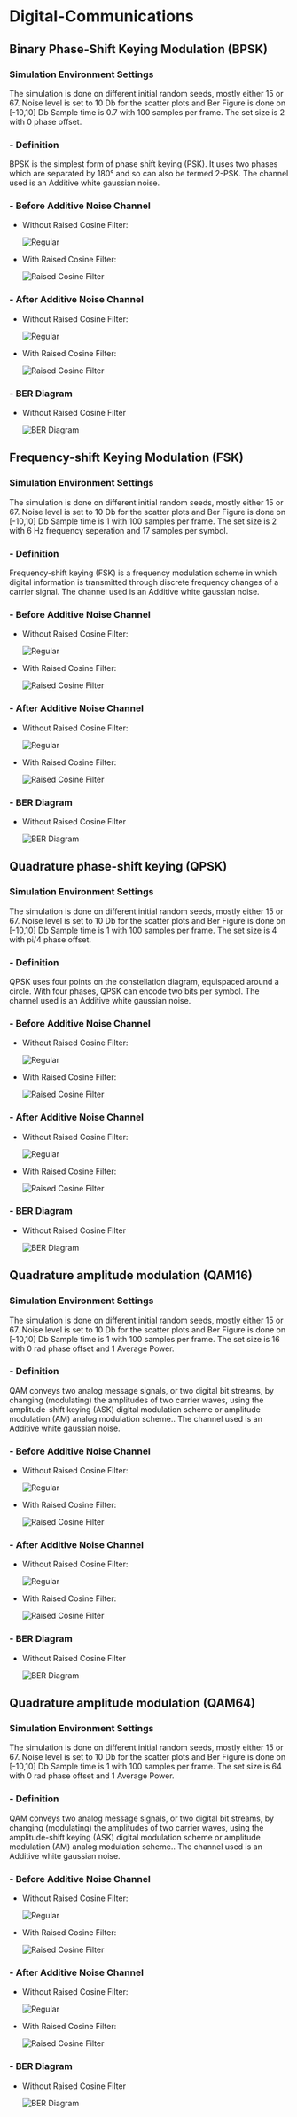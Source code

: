 # Digital-Communications

## **Binary Phase-Shift Keying Modulation (BPSK)**

### Simulation Environment Settings
The simulation is done on different initial random seeds, mostly either 15 or 67. Noise level is set to 10 Db for the scatter plots and Ber Figure is done on [-10,10] Db
Sample time is 0.7 with 100 samples per frame. The set size is 2 with 0 phase offset.

### - Definition 
BPSK is the simplest form of phase shift keying (PSK). It uses two phases which are separated by 180° and so can also be termed 2-PSK. The channel used is an Additive white gaussian noise.


### - Before Additive Noise Channel
* Without Raised Cosine Filter:

    ![Regular](/BPSK/BeforeChannel.png) 
* With Raised Cosine Filter:

    ![Raised Cosine Filter](/BPSK/BeforeChannelRaisedCosine.png) 
### - After Additive Noise Channel
* Without Raised Cosine Filter: 

    ![Regular](/BPSK/AfterChannel.png) 
* With Raised Cosine Filter:

    ![Raised Cosine Filter](/BPSK/AfterChannelRaisedCosine.png) 
### - BER Diagram
* Without Raised Cosine Filter

    ![BER Diagram](/BPSK/BerFigure.png)

## **Frequency-shift Keying Modulation (FSK)**

### Simulation Environment Settings
The simulation is done on different initial random seeds, mostly either 15 or 67. Noise level is set to 10 Db for the scatter plots and Ber Figure is done on [-10,10] Db
Sample time is 1 with 100 samples per frame. The set size is 2 with 6 Hz frequency seperation and 17 samples per symbol.

### - Definition 
Frequency-shift keying (FSK) is a frequency modulation scheme in which digital information is transmitted through discrete frequency changes of a carrier signal. The channel used is an Additive white gaussian noise.


### - Before Additive Noise Channel
* Without Raised Cosine Filter:

    ![Regular](/FSK/BeforeChannel.png) 
* With Raised Cosine Filter:

    ![Raised Cosine Filter](/FSK/BeforeChannelRaisedCosine.png) 
### - After Additive Noise Channel
* Without Raised Cosine Filter: 

    ![Regular](/FSK/AfterChannel.png) 
* With Raised Cosine Filter:

    ![Raised Cosine Filter](/FSK/AfterChannelRaisedCosine.png) 
### - BER Diagram
* Without Raised Cosine Filter

    ![BER Diagram](/FSK/BerFigure.png)
	
## **Quadrature phase-shift keying (QPSK)**
	
### Simulation Environment Settings
The simulation is done on different initial random seeds, mostly either 15 or 67. Noise level is set to 10 Db for the scatter plots and Ber Figure is done on [-10,10] Db
Sample time is 1 with 100 samples per frame. The set size is 4 with pi/4 phase offset.

### - Definition 
QPSK uses four points on the constellation diagram, equispaced around a circle. With four phases, QPSK can encode two bits per symbol. The channel used is an Additive white gaussian noise.

### - Before Additive Noise Channel
* Without Raised Cosine Filter:

    ![Regular](/QPSK/BeforeChannel.png) 
* With Raised Cosine Filter:

    ![Raised Cosine Filter](/QPSK/BeforeChannelRaisedCosine.png) 
### - After Additive Noise Channel
* Without Raised Cosine Filter: 

    ![Regular](/QPSK/AfterChannel.png) 
* With Raised Cosine Filter:

    ![Raised Cosine Filter](/QPSK/AfterChannelRaisedCosine.png) 
### - BER Diagram
* Without Raised Cosine Filter

    ![BER Diagram](/QPSK/BerFigure.png)


## **Quadrature amplitude modulation (QAM16)**

### Simulation Environment Settings
The simulation is done on different initial random seeds, mostly either 15 or 67. Noise level is set to 10 Db for the scatter plots and Ber Figure is done on [-10,10] Db
Sample time is 1 with 100 samples per frame. The set size is 16 with 0 rad phase offset and 1 Average Power.

### - Definition 
QAM conveys two analog message signals, or two digital bit streams, by changing (modulating) the amplitudes of two carrier waves, using the amplitude-shift keying (ASK) digital modulation scheme or amplitude modulation (AM) analog modulation scheme.. The channel used is an Additive white gaussian noise.


### - Before Additive Noise Channel
* Without Raised Cosine Filter:

    ![Regular](/QAM16/BeforeChannel.png) 
* With Raised Cosine Filter:

    ![Raised Cosine Filter](/QAM16/BeforeChannelRaisedCosine.png) 
### - After Additive Noise Channel
* Without Raised Cosine Filter: 

    ![Regular](/QAM16/AfterChannel.png) 
* With Raised Cosine Filter:

    ![Raised Cosine Filter](/QAM16/AfterChannelRaisedCosine.png) 
### - BER Diagram
* Without Raised Cosine Filter

    ![BER Diagram](/QAM16/BerFigure.png)
	
## **Quadrature amplitude modulation (QAM64)**
	
### Simulation Environment Settings
The simulation is done on different initial random seeds, mostly either 15 or 67. Noise level is set to 10 Db for the scatter plots and Ber Figure is done on [-10,10] Db
Sample time is 1 with 100 samples per frame. The set size is 64 with 0 rad phase offset and 1 Average Power.

### - Definition 
QAM conveys two analog message signals, or two digital bit streams, by changing (modulating) the amplitudes of two carrier waves, using the amplitude-shift keying (ASK) digital modulation scheme or amplitude modulation (AM) analog modulation scheme.. The channel used is an Additive white gaussian noise.


### - Before Additive Noise Channel
* Without Raised Cosine Filter:

    ![Regular](/QAM64/BeforeChannel.png) 
* With Raised Cosine Filter:

    ![Raised Cosine Filter](/QAM64/BeforeChannelRaisedCosine.png) 
### - After Additive Noise Channel
* Without Raised Cosine Filter: 

    ![Regular](/QAM64/AfterChannel.png) 
* With Raised Cosine Filter:

    ![Raised Cosine Filter](/QAM64/AfterChannelRaisedCosine.png) 
### - BER Diagram
* Without Raised Cosine Filter

    ![BER Diagram](/QAM64/BerFigure.png)